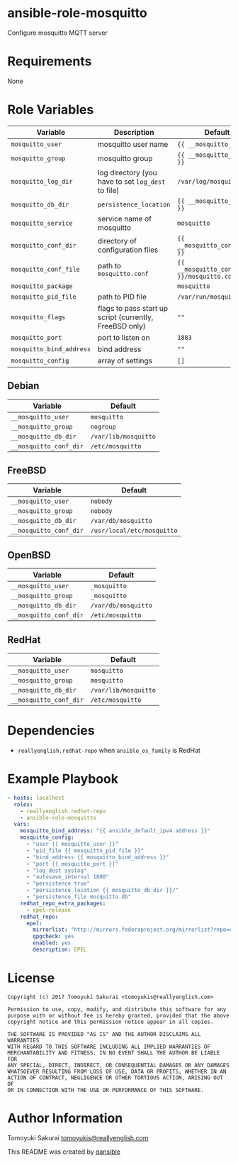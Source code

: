 # ansible-role-mosquitto

Configure mosquitto MQTT server

# Requirements

None

# Role Variables

| Variable | Description | Default |
|----------|-------------|---------|
| `mosquitto_user` | mosquitto user name | `{{ __mosquitto_user }}` |
| `mosquitto_group` | mosquitto group | `{{ __mosquitto_group }}` |
| `mosquitto_log_dir` | log directory (you have to set `log_dest` to file) | `/var/log/mosquitto` |
| `mosquitto_db_dir` | `persistence_location` | `{{ __mosquitto_db_dir }}` |
| `mosquitto_service` | service name of mosquitto | `mosquitto` |
| `mosquitto_conf_dir` | directory of configuration files | `{{ __mosquitto_conf_dir }}` |
| `mosquitto_conf_file` | path to `mosquitto.conf` | `{{ __mosquitto_conf_dir }}/mosquitto.conf` |
| `mosquitto_package` | | `mosquitto` |
| `mosquitto_pid_file` | path to PID file | `/var/run/mosquitto.pid` |
| `mosquitto_flags` | flags to pass start up script (currently, FreeBSD only) | `""` |
| `mosquitto_port` | port to listen on | `1883` |
| `mosquitto_bind_address` | bind address | `""` |
| `mosquitto_config` | array of settings | `[]` |


## Debian

| Variable | Default |
|----------|---------|
| `__mosquitto_user` | `mosquitto` |
| `__mosquitto_group` | `nogroup` |
| `__mosquitto_db_dir` | `/var/lib/mosquitto` |
| `__mosquitto_conf_dir` | `/etc/mosquitto` |

## FreeBSD

| Variable | Default |
|----------|---------|
| `__mosquitto_user` | `nobody` |
| `__mosquitto_group` | `nobody` |
| `__mosquitto_db_dir` | `/var/db/mosquitto` |
| `__mosquitto_conf_dir` | `/usr/local/etc/mosquitto` |

## OpenBSD

| Variable | Default |
|----------|---------|
| `__mosquitto_user` | `_mosquitto` |
| `__mosquitto_group` | `_mosquitto` |
| `__mosquitto_db_dir` | `/var/db/mosquitto` |
| `__mosquitto_conf_dir` | `/etc/mosquitto` |

## RedHat

| Variable | Default |
|----------|---------|
| `__mosquitto_user` | `mosquitto` |
| `__mosquitto_group` | `mosquitto` |
| `__mosquitto_db_dir` | `/var/lib/mosquitto` |
| `__mosquitto_conf_dir` | `/etc/mosquitto` |

# Dependencies

- `reallyenglish.redhat-repo` when `ansible_os_family` is RedHat

# Example Playbook

```yaml
- hosts: localhost
  roles:
    - reallyenglish.redhat-repo
    - ansible-role-mosquitto
  vars:
    mosquitto_bind_address: "{{ ansible_default_ipv4.address }}"
    mosquitto_config:
      - "user {{ mosquitto_user }}"
      - "pid_file {{ mosquitto_pid_file }}"
      - "bind_address {{ mosquitto_bind_address }}"
      - "port {{ mosquitto_port }}"
      - "log_dest syslog"
      - "autosave_interval 1800"
      - "persistence true"
      - "persistence_location {{ mosquitto_db_dir }}/"
      - "persistence_file mosquitto.db"
    redhat_repo_extra_packages:
      - epel-release
    redhat_repo:
      epel:
        mirrorlist: "http://mirrors.fedoraproject.org/mirrorlist?repo=epel-{{ ansible_distribution_major_version }}&arch={{ ansible_architecture }}"
        gpgcheck: yes
        enabled: yes
        description: EPEL
```

# License

```
Copyright (c) 2017 Tomoyuki Sakurai <tomoyukis@reallyenglish.com>

Permission to use, copy, modify, and distribute this software for any
purpose with or without fee is hereby granted, provided that the above
copyright notice and this permission notice appear in all copies.

THE SOFTWARE IS PROVIDED "AS IS" AND THE AUTHOR DISCLAIMS ALL WARRANTIES
WITH REGARD TO THIS SOFTWARE INCLUDING ALL IMPLIED WARRANTIES OF
MERCHANTABILITY AND FITNESS. IN NO EVENT SHALL THE AUTHOR BE LIABLE FOR
ANY SPECIAL, DIRECT, INDIRECT, OR CONSEQUENTIAL DAMAGES OR ANY DAMAGES
WHATSOEVER RESULTING FROM LOSS OF USE, DATA OR PROFITS, WHETHER IN AN
ACTION OF CONTRACT, NEGLIGENCE OR OTHER TORTIOUS ACTION, ARISING OUT OF
OR IN CONNECTION WITH THE USE OR PERFORMANCE OF THIS SOFTWARE.
```

# Author Information

Tomoyuki Sakurai <tomoyukis@reallyenglish.com>

This README was created by [qansible](https://github.com/trombik/qansible)
